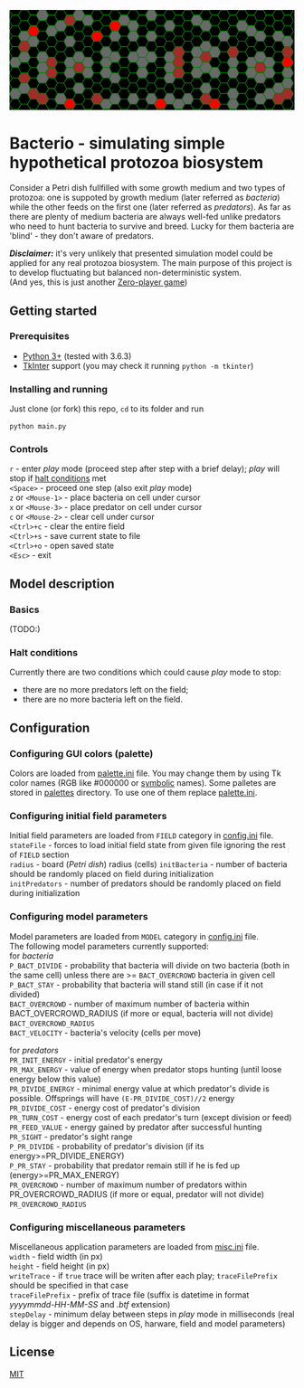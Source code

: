 ![Logo](logo.png)

# **Bacterio** - simulating simple hypothetical protozoa biosystem

Consider a Petri dish fullfilled with some growth medium and two types of protozoa: one is suppoted by growth medium (later referred as _bacteria_) while the other feeds on the first one (later referred as _predators_). As far as there are plenty of medium bacteria are always well-fed unlike predators who need to hunt bacteria to survive and breed. Lucky for them bacteria are 'blind' - they don't aware of predators.

_**Disclaimer:**_ it's very unlikely that presented simulation model could be applied for any real protozoa biosystem. The main purpose of this project is to develop fluctuating but balanced non-deterministic system.  
(And yes, this is just another [Zero-player game](https://en.wikipedia.org/wiki/Zero-player_game))


## Getting started

### Prerequisites  
+ [Python 3+](https://www.python.org/downloads/) (tested with  3.6.3)  
+ [TkInter](https://docs.python.org/3/library/tkinter.html) support (you may check it running `python -m tkinter`)  

### Installing and running

Just clone (or fork) this repo, `cd` to its folder and run  
```
python main.py
```

### Controls
`r` - enter *play* mode (proceed step after step with a brief delay); *play* will stop if [halt conditions](#halt-conditions) met  
`<Space>` - proceed one step (also exit *play* mode)  
`z` or `<Mouse-1>` - place bacteria on cell under cursor  
`x` or `<Mouse-3>` - place predator on cell under cursor  
`c` or `<Mouse-2>` - clear cell under cursor  
`<Ctrl>+c` - clear the entire field  
`<Ctrl>+s` - save current state to file  
`<Ctrl>+o` - open saved state  
`<Esc>` - exit  


## Model description

### Basics  
(TODO:)

### Halt conditions
Currently there are two conditions which could cause *play* mode to stop:  
+ there are no more predators left on the field;  
+ there are no more bacteria left on the field.  

## Configuration

### Configuring GUI colors (palette)
Colors are loaded from [palette.ini](palette.ini) file. You may change them by using Tk color names (RGB like #000000 or [symbolic](https://www.tcl.tk/man/tcl8.5/TkCmd/colors.htm) names). Some palletes are stored in [palettes](palletes) directory. To use one of them replace [palette.ini](palette.ini).

### Configuring initial field parameters
Initial field parameters are loaded from `FIELD` category in [config.ini](config.ini) file.  
`stateFile` - forces to load initial field state from given file ignoring the rest of `FIELD` section  
`radius` - board (_Petri dish_) radius (cells)
`initBacteria` - number of bacteria should be randomly placed on field during initialization  
`initPredators` - number of predators should be randomly placed on field during initialization  

### Configuring model parameters
Model parameters are loaded from `MODEL` category in [config.ini](config.ini) file.  
The following model parameters currently supported:  
for *bacteria*  
`P_BACT_DIVIDE` - probability that bacteria will divide on two bacteria (both in the same cell) unless there are >= `BACT_OVERCROWD` bacteria in given cell  
`P_BACT_STAY` -  probability that bacteria will stand still (in case if it not divided)  
`BACT_OVERCROWD` -  number of maximum number of bacteria within BACT_OVERCROWD_RADIUS (if more or equal, bacteria will not divide)  
`BACT_OVERCROWD_RADIUS`  
`BACT_VELOCITY` - bacteria's velocity (cells per move)  
  
for *predators*  
`PR_INIT_ENERGY` - initial predator's energy  
`PR_MAX_ENERGY` - value of energy when predator stops hunting (until loose energy below this value)  
`PR_DIVIDE_ENERGY` - minimal energy value at which predator's divide is possible. Offsprings will have `(E-PR_DIVIDE_COST)//2` energy  
`PR_DIVIDE_COST` - energy cost of predator's division  
`PR_TURN_COST` -  energy cost of each predator's turn (except division or feed)  
`PR_FEED_VALUE` - energy gained by predator after successful hunting  
`PR_SIGHT` - predator's sight range  
`P_PR_DIVIDE` - probability of predator's division (if its energy>=PR_DIVIDE_ENERGY)  
`P_PR_STAY` - probability that predator remain still if he is fed up (energy>=PR_MAX_ENERGY)  
`PR_OVERCROWD` - number of maximum number of predators within PR_OVERCROWD_RADIUS (if more or equal, predator will not divide)  
`PR_OVERCROWD_RADIUS`  
  

### Configuring miscellaneous parameters
Miscellaneous application parameters are loaded from [misc.ini](misc.ini) file.  
`width` - field width (in px)  
`height` - field height (in px)  
`writeTrace` - if `true` trace will be writen after each play; `traceFilePrefix` should be specified in that case  
`traceFilePrefix` - prefix of trace file (suffix is datetime in format *yyyymmdd-HH-MM-SS* and *.btf* extension)  
`stepDelay` - minimum delay between steps in *play* mode in milliseconds (real delay is bigger and depends on OS, harware, field and model parameters)  


## License

[MIT](LICENSE)
